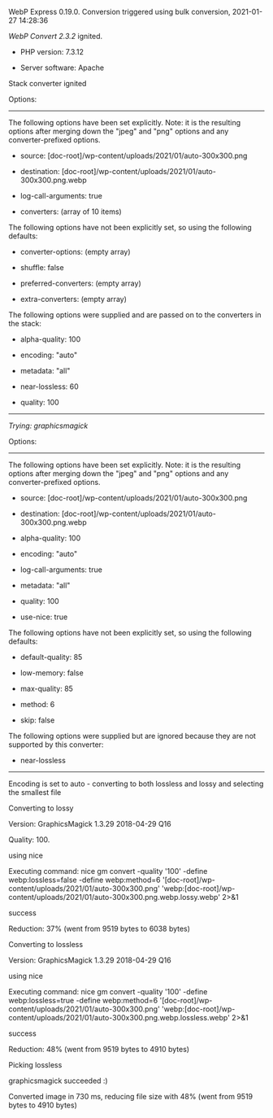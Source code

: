 WebP Express 0.19.0. Conversion triggered using bulk conversion, 2021-01-27 14:28:36

*WebP Convert 2.3.2*  ignited.
- PHP version: 7.3.12
- Server software: Apache

Stack converter ignited

Options:
------------
The following options have been set explicitly. Note: it is the resulting options after merging down the "jpeg" and "png" options and any converter-prefixed options.
- source: [doc-root]/wp-content/uploads/2021/01/auto-300x300.png
- destination: [doc-root]/wp-content/uploads/2021/01/auto-300x300.png.webp
- log-call-arguments: true
- converters: (array of 10 items)

The following options have not been explicitly set, so using the following defaults:
- converter-options: (empty array)
- shuffle: false
- preferred-converters: (empty array)
- extra-converters: (empty array)

The following options were supplied and are passed on to the converters in the stack:
- alpha-quality: 100
- encoding: "auto"
- metadata: "all"
- near-lossless: 60
- quality: 100
------------


*Trying: graphicsmagick* 

Options:
------------
The following options have been set explicitly. Note: it is the resulting options after merging down the "jpeg" and "png" options and any converter-prefixed options.
- source: [doc-root]/wp-content/uploads/2021/01/auto-300x300.png
- destination: [doc-root]/wp-content/uploads/2021/01/auto-300x300.png.webp
- alpha-quality: 100
- encoding: "auto"
- log-call-arguments: true
- metadata: "all"
- quality: 100
- use-nice: true

The following options have not been explicitly set, so using the following defaults:
- default-quality: 85
- low-memory: false
- max-quality: 85
- method: 6
- skip: false

The following options were supplied but are ignored because they are not supported by this converter:
- near-lossless
------------

Encoding is set to auto - converting to both lossless and lossy and selecting the smallest file

Converting to lossy
Version: GraphicsMagick 1.3.29 2018-04-29 Q16 
Quality: 100. 
using nice
Executing command: nice gm convert -quality '100' -define webp:lossless=false -define webp:method=6 '[doc-root]/wp-content/uploads/2021/01/auto-300x300.png' 'webp:[doc-root]/wp-content/uploads/2021/01/auto-300x300.png.webp.lossy.webp' 2>&1
success
Reduction: 37% (went from 9519 bytes to 6038 bytes)

Converting to lossless
Version: GraphicsMagick 1.3.29 2018-04-29 Q16 
using nice
Executing command: nice gm convert -quality '100' -define webp:lossless=true -define webp:method=6 '[doc-root]/wp-content/uploads/2021/01/auto-300x300.png' 'webp:[doc-root]/wp-content/uploads/2021/01/auto-300x300.png.webp.lossless.webp' 2>&1
success
Reduction: 48% (went from 9519 bytes to 4910 bytes)

Picking lossless
graphicsmagick succeeded :)

Converted image in 730 ms, reducing file size with 48% (went from 9519 bytes to 4910 bytes)
